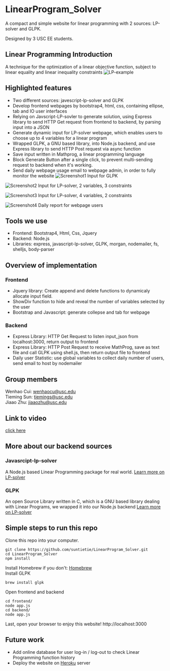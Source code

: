 # LinearProgram_Solver
A compact and simple website for linear programming with 2 sources: LP-solver and GLPK.

Designed by 3 USC EE students.

## Linear Programming Introduction
A technique for the optimization of a linear objective function, subject to linear equality and linear inequality constraints
![LP-example](/LP_example.png)
## Highlighted features

* Two different sources: javescript-lp-solver and GLPK
* Develop frontend webpages by bootstrap4, html, css, containing ellipse, tab and IO user interfaces
* Relying on Javscript-LP-sovler to generate solution, using Express library to send HTTP Get request from frontend to backend, by parsing input into a JSON
* Generate dynamic input for LP-solver webpage, which enables users to choose up to 4 variables for a linear program
* Wrapped GLPK, a GNU based library, into Node.js backend, and use Express library to send HTTP Post request via async function 
* Save input written in Mathprog, a linear programming language
* Block Generate Button after a single click, to prevent multi-sending request to backend when it's working.
* Send daily webpage usage email to webpage admin, in order to fully monitor the website
![Screenshot1](/screenshot1.png)
Input for GLPK

![Screenshot2](/screenshot2.png)
Input for LP-solver, 2 variables, 3 constraints

![Screenshot3](/screenshot3.png)
Input for LP-solver, 4 variables, 2 constraints

![Screenshot4](/daily_email.png)
Daily report for webpage users

## Tools we use 
* Frontend: Bootstrap4, Html, Css, Jquery
* Backend: Node.js
* Libraries: express, javascript-lp-solver, GLPK, morgan, nodemailer, fs, shelljs, body-parser
## Overview of implementation
### Frontend
* Jquery library: Create append and delete functions to dynamicaly allocate input field.
* ShowDiv function to hide and reveal the number of variables selected by the user
* Bootstrap and Javascript: generate collepse and tab for webpage
### Backend
* Express Library: HTTP Get Request to listen input_json from localhost:3000, return output to frontend
* Express Library: HTTP Post Request to receive MathProg, save as text file and call GLPK using shell.js, then return output file to frontend
* Daily user Statistic: use global variables to collect daily number of users, send email to host by nodemailer
## Group members
Wenhao Cui: wenhaocu@usc.edu <br>
Tieming Sun: tiemings@usc.edu <br>
Jiaao Zhu: jiaaozhu@usc.edu
## Link to video
[click here](https://youtu.be/nOh51QsuuGI)
## More about our backend sources
### Javasrcipt-lp-solver
A Node.js based Linear Programming package for real world. [Learn more on LP-solver](https://www.npmjs.com/package/javascript-lp-solver)
### GLPK
An open Source Library written in C, which is a GNU based library dealing with Linear Programs, we wrapped it into our Node.js backend [Learn more on LP-solver](https://www.gnu.org/software/glpk/)

## Simple steps to run this repo
Clone this repo into your computer.
```
git clone https://github.com/suntietie/LinearProgram_Solver.git
cd LinearProgram_Solver
npm install
```
Install Homebrew if you don't: [Homebrew](https://brew.sh/)<br>
Install GLPK
```
brew install glpk
```
Open frontend and backend
```
cd frontend/
node app.js
cd backend/
node app.js
```
Last, open your browser to enjoy this website! http://localhost:3000
## Future work
* Add online database for user log-in / log-out to check Linear Programming function history
* Deploy the website on [Heroku](https://www.heroku.com/) server
